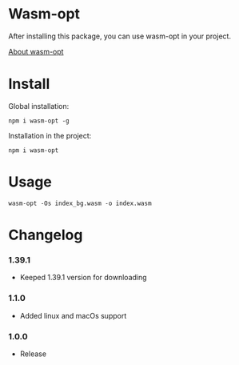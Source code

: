 # Wasm-opt

After installing this package, you can use wasm-opt in your project.

[About wasm-opt](https://rustwasm.github.io/docs/wasm-bindgen/examples/add.html)

# Install
Global installation:

```
npm i wasm-opt -g
```

Installation in the project:

```
npm i wasm-opt
```

# Usage

```
wasm-opt -Os index_bg.wasm -o index.wasm
```

# Changelog

### 1.39.1

  - Keeped 1.39.1 version for downloading

### 1.1.0
  - Added linux and macOs support

### 1.0.0
  - Release
